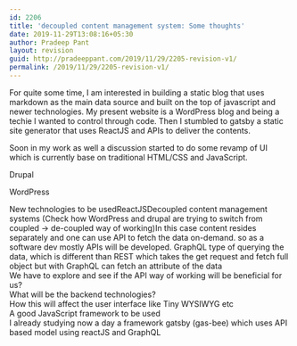 ```yaml
---
id: 2206
title: 'decoupled content management system: Some thoughts'
date: 2019-11-29T13:08:16+05:30
author: Pradeep Pant
layout: revision
guid: http://pradeeppant.com/2019/11/29/2205-revision-v1/
permalink: /2019/11/29/2205-revision-v1/
---
```

For quite some time, I am interested in building a static blog that uses markdown as the main data source and built on the top of javascript and newer technologies. My present website is a WordPress blog and being a techie I wanted to control through code. Then I stumbled to gatsby a static site generator that uses ReactJS and APIs to deliver the contents. 

Soon in my work as well a discussion started to do some revamp of UI which is currently base on traditional HTML/CSS and JavaScript.

Drupal

WordPress





New technologies to be usedReactJSDecoupled content management systems (Check how WordPress and drupal are trying to switch from coupled -> de-coupled way of working)In this case content resides separately and one can use API to fetch the data on-demand. so as a software dev mostly APIs will be developed. GraphQL type of querying the data, which is different than REST which takes the get request and fetch full object but with GraphQL can fetch an attribute of the data  
We have to explore and see if the API way of working will be beneficial for us?  
What will be the backend technologies?   
How this will affect the user interface like Tiny WYSIWYG etc  
A good JavaScript framework to be used  
I already studying now a day a framework gatsby (gas-bee) which uses API based model using reactJS and GraphQL